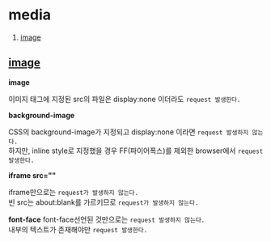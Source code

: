 # media
1. [image](#image)

## <a href="#" name="image">image</a>

**image**

이미지 태그에 지정된 src의 파일은 display:none 이더라도 `request 발생한다.`

**background-image**

CSS의 background-image가 지정되고 display:none 이라면 `request 발생하지 않는다.`  
하지만, inline style로 지정했을 경우 FF(파이어폭스)를 제외한 browser에서 `request 발생한다.`

**iframe src=""**

iframe만으로는 `request가 발생하지 않는다.`  
빈 src는 about:blank를 가르키므로 `request가 발생하지 않는다.`

**font-face**
font-face선언된 것만으로는 `request 발생하지 않는다.`  
내부의 텍스트가 존재해야만 `request 발생한다.`